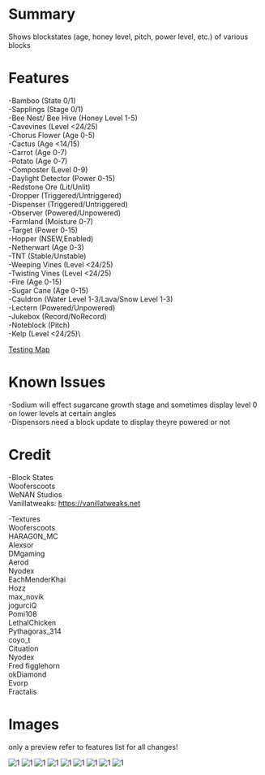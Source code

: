 # Summary
Shows blockstates (age, honey level, pitch, power level, etc.) of various blocks
# Features
-Bamboo                (State 0/1)\
-Sapplings             (Stage 0/1)\
-Bee Nest/ Bee Hive    (Honey Level 1-5)\
-Cavevines             (Level <24/25)\
-Chorus Flower         (Age 0-5)\
-Cactus                (Age <14/15)\
-Carrot                (Age 0-7)\
-Potato                (Age 0-7)\
-Composter             (Level 0-9)\
-Daylight Detector     (Power 0-15)\
-Redstone Ore          (Lit/Unlit)\
-Dropper               (Triggered/Untriggered)\
-Dispenser             (Triggered/Untriggered)\
-Observer              (Powered/Unpowered)\
-Farmland              (Moisture 0-7)\
-Target                (Power 0-15)\
-Hopper                (NSEW,Enabled)\
-Netherwart            (Age 0-3)\
-TNT                   (Stable/Unstable)\
-Weeping Vines         (Level <24/25)\
-Twisting Vines        (Level <24/25)\
-Fire                  (Age 0-15)\
-Sugar Cane            (Age 0-15)\
-Cauldron              (Water Level 1-3/Lava/Snow Level 1-3)\
-Lectern               (Powered/Unpowered)\
-Jukebox               (Record/NoRecord)\
-Noteblock             (Pitch)\
-Kelp                  (Level <24/25)\

[Testing Map](https://www.planetminecraft.com/project/blockstate-testing-map/)

# Known Issues
-Sodium will effect sugarcane growth stage and sometimes display level 0 on lower levels at certain angles\
-Dispensors need a block update to display theyre powered or not

# Credit
-Block States\
Wooferscoots\
WeNAN Studios\
Vanillatweaks: https://vanillatweaks.net

-Textures\
Wooferscoots\
HARAG0N_MC\
Alexsor\
DMgaming\
Aerod\
Nyodex\
EachMenderKhai\
Hozz\
max_novik\
jogurciQ\
Pomi108\
LethalChicken\
Pythagoras_314\
coyo_t\
Cituation\
Nyodex\
Fred figglehorn\
okDiamond\
Evorp\
Fractalis
# Images
only a preview refer to features list for all changes!

![1](https://i.imgur.com/MWwntob.jpg)
![1](https://i.imgur.com/ERREQeO.jpg)
![1](https://i.imgur.com/sIEtM8g.jpg)
![1](https://i.imgur.com/HH9tq5p.jpg)
![1](https://i.imgur.com/5enyGMG.jpg)
![1](https://i.imgur.com/6WdPuhv.jpg)
![1](https://i.imgur.com/fqLuaky.jpg)
![1](https://i.imgur.com/I7pBUV2.jpg)
![1](https://i.imgur.com/iK54vKm.jpg)
